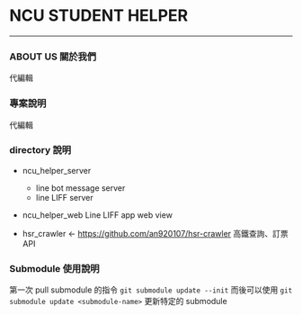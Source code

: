 # NCU STUDENT HELPER
---
### ABOUT US 關於我們
代編輯

### 專案說明
代編輯

### directory 說明

* ncu_helper_server
    * line bot message server
    * line LIFF server

* ncu_helper_web
   Line LIFF app web view

* hsr_crawler <- https://github.com/an920107/hsr-crawler
   高鐵查詢、訂票 API

### Submodule 使用說明

第一次 pull submodule 的指令 `git submodule update --init`
而後可以使用 `git submodule update <submodule-name>` 更新特定的 submodule
